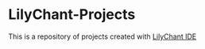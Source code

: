 # LilyChant-Projects

This is a repository of projects created with [LilyChant IDE](https://github.com/cmbryan/lilychant)
